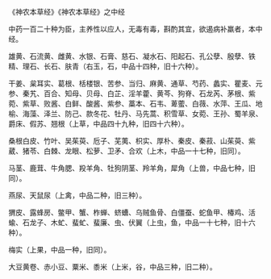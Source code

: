 《神农本草经》《神农本草经》之中经

中药一百二十种为臣，主养性以应人，无毒有毒，斟酌其宜，欲遏病补羸者，本中经。

雄黄、石流黄、雌黄、水银、石膏、慈石、凝水石、阳起石、孔公孽、殷孽、铁精、理石、长石、肤青（右玉，石，中品十四种，旧十六种）。

干姜、枲耳实、葛根、栝楼银、苦参、当归、麻黄、通草、芍药、蠡实、瞿麦、元参、秦艽、百合、知母、贝母、白芷、淫羊藿、黄芩、狗脊、石龙芮、茅根、紫菀、紫草、败酱、白鲜、酸酱、紫参、藁本、石韦、萆藌、白薇、水萍、王瓜、地榆、海藻、泽兰、防己、款冬花、牡丹、马先蒿、积雪草、女菀、王孙、蜀羊泉、爵床、假苏、翘根（上草，中品四十九种，旧四十六种）。

桑根白皮、竹叶、吴茱萸、卮子、芜荑、枳实、厚朴、秦皮、秦菽、山茱萸、紫葳、猪苓、白棘、龙眼、松萝、卫矛、合欢（上木，中品一十七种，旧同）。

马茎、鹿茸、牛角腮、羖羊角、牡狗阴茎、羚羊角，犀角（上兽，中品七种，旧同）。

燕尿、天鼠尿（上禽，中品二种，旧三种）。

猬皮、露蜂房、鳖甲、蟹、柞蝉、蛴螬、乌贼鱼骨、白僵蚕、蛇鱼甲、椿鸡、活蝓、石龙子、木虻、蜚虻、蜚廉、虫、伏翼（上虫，鱼，中品一十七种，旧十六种）。

梅实（上果，中品一种，旧同）。

大豆黄卷、赤小豆、粟米、黍米（上米，谷，中品三种，旧二种）。

